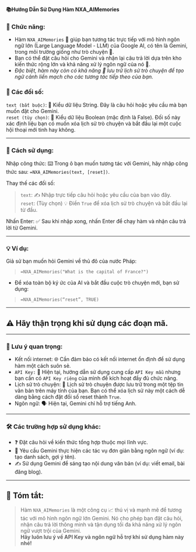 **📚Hướng Dẫn Sử Dụng Hàm NXA_AIMemories**  

### 🌟 Chức năng:  
- Hàm `NXA_AIMemories` 🤝 giúp bạn tương tác trực tiếp với mô hình ngôn ngữ lớn (Large Language Model - LLM) của Google AI, có tên là Gemini, trong môi trường giống như trò chuyện 💬.  
- Bạn có thể đặt câu hỏi cho Gemini và nhận lại câu trả lời dựa trên kho kiến thức rộng lớn và khả năng xử lý ngôn ngữ của nó 🧠.  
- *Đặc biệt, hàm này còn có khả năng 💾 lưu trữ lịch sử trò chuyện để tạo ngữ cảnh liền mạch cho các tương tác tiếp theo của bạn.*  

### 📝 Các đối số:  
`text (bắt buộc)`: 🔑 Kiểu dữ liệu String. Đây là câu hỏi hoặc yêu cầu mà bạn muốn đặt cho Gemini.  
`reset (tùy chọn)`: 🔄 Kiểu dữ liệu Boolean (mặc định là False). Đối số này xác định liệu bạn có muốn xóa lịch sử trò chuyện và bắt đầu lại một cuộc hội thoại mới tinh hay không.  

---

### 🚀 Cách sử dụng:

Nhập công thức: ⌨️ Trong ô bạn muốn tương tác với Gemini, hãy nhập công thức sau: `=NXA_AIMemories(text, [reset])`.

Thay thế các đối số:  
> `text`: ✍️ Nhập trực tiếp câu hỏi hoặc yêu cầu của bạn vào đây.  
> `reset`: (Tùy chọn) 💡 Điền `True` để xóa lịch sử trò chuyện và bắt đầu lại từ đầu.  

Nhấn Enter: ✅ Sau khi nhập xong, nhấn Enter để chạy hàm và nhận câu trả lời từ Gemini.

---

### 💡 Ví dụ:
Giả sử bạn muốn hỏi Gemini về thủ đô của nước Pháp:  
> `=NXA_AIMemories("What is the capital of France?")`

- Để xóa toàn bộ ký ức của AI và bắt đầu cuộc trò chuyện mới, bạn sử dụng:  
> `=NXA_AIMemories(“reset”, TRUE)`  

---

## ⚠️ Hãy thận trọng khi sử dụng các đoạn mã.  

---

### 📌 Lưu ý quan trọng:
- Kết nối internet: 🌐 Cần đảm bảo có kết nối internet ổn định để sử dụng hàm một cách suôn sẻ.  
- `API Key:` 🔑 Hiện tại, hướng dẫn sử dụng cung cấp `API Key mẫu` nhưng bạn cần có `API Key riêng` của mình để kích hoạt đầy đủ chức năng.  
- Lịch sử trò chuyện: 📂 Lịch sử trò chuyện được lưu trữ trong một tệp tin văn bản trên máy tính của bạn. Bạn có thể xóa lịch sử này một cách dễ dàng bằng cách đặt đối số reset thành `True`.  
- Ngôn ngữ: 🗣️ Hiện tại, Gemini chỉ hỗ trợ tiếng Anh.  

---

### 🛠️ Các trường hợp sử dụng khác:  
- ❓ Đặt câu hỏi về kiến thức tổng hợp thuộc mọi lĩnh vực.  
- 📝 Yêu cầu Gemini thực hiện các tác vụ đơn giản bằng ngôn ngữ (ví dụ: tạo danh sách, gợi ý tên).  
- ✍️ Sử dụng Gemini để sáng tạo nội dung văn bản (ví dụ: viết email, bài đăng blog).  

---

## 🎯 Tóm tắt:  
> Hàm `NXA_AIMemories` là một công cụ 📈 thú vị và mạnh mẽ để tương tác với mô hình ngôn ngữ lớn Gemini. Nó cho phép bạn đặt câu hỏi, nhận câu trả lời thông minh và tận dụng tối đa khả năng xử lý ngôn ngữ vượt trội của Gemini.  
**Hãy luôn lưu ý về API Key và ngôn ngữ hỗ trợ khi sử dụng hàm này nhé!**
